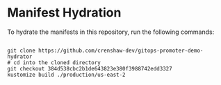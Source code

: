 
# Manifest Hydration

To hydrate the manifests in this repository, run the following commands:

```shell

git clone https://github.com/crenshaw-dev/gitops-promoter-demo-hydrator
# cd into the cloned directory
git checkout 384d538cbc2b1de643823e380f3988742edd3327
kustomize build ./production/us-east-2
```